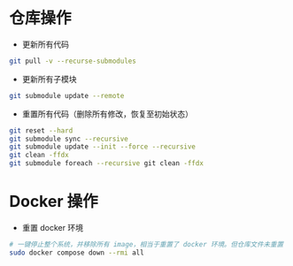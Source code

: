 # 仓库操作
- 更新所有代码
```bash
git pull -v --recurse-submodules
```
- 更新所有子模块
```bash
git submodule update --remote
```
- 重置所有代码（删除所有修改，恢复至初始状态）
```bash
git reset --hard
git submodule sync --recursive
git submodule update --init --force --recursive
git clean -ffdx
git submodule foreach --recursive git clean -ffdx
```

# Docker 操作
- 重置 docker 环境
```bash
# 一键停止整个系统，并移除所有 image，相当于重置了 docker 环境。但仓库文件未重置
sudo docker compose down --rmi all
```